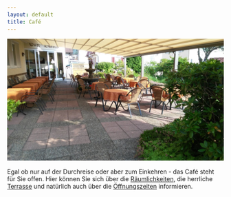 ```yaml
---
layout: default
title: Café
---
```


![Café Banner](/uploads/media/cafe-banner-neu.jpg)

Egal ob nur auf der Durchreise oder aber zum Einkehren - das Café steht für Sie offen. Hier können Sie sich über die [Räumlichkeiten](/cafe/raeumlichkeiten.html), die herrliche [Terrasse](/cafe/terrasse.html) und natürlich auch über die [Öffnungszeiten](/cafe/oeffnungszeiten.html) informieren.
